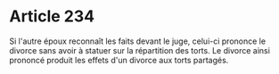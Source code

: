# Article 234

Si l'autre époux reconnaît les faits devant le juge, celui-ci prononce le divorce sans avoir à statuer sur la répartition des torts. Le divorce ainsi prononcé produit les effets d'un divorce aux torts partagés.